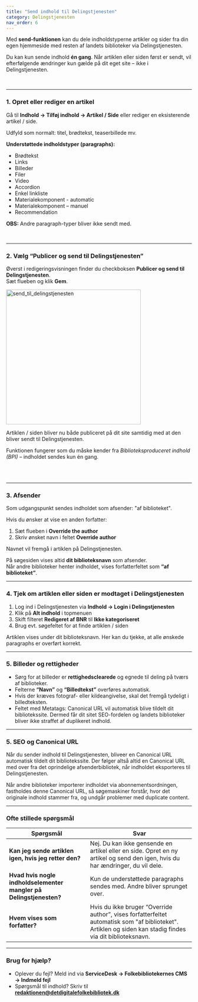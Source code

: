 ```yaml
---
title: "Send indhold til Delingstjenesten"
category: Delingstjenesten
nav_order: 6
---
```


Med **send-funktionen** kan du dele indholdstyperne artikler og sider fra din egen hjemmeside med resten af landets biblioteker via Delingstjenesten.

Du kan kun sende indhold **én gang**. Når artiklen eller siden først er sendt, vil efterfølgende ændringer kun gælde på dit eget site – ikke i Delingstjenesten.

<br>

---

### 1. Opret eller rediger en artikel

Gå til **Indhold → Tilføj indhold → Artikel / Side** eller rediger en eksisterende artikel / side.

Udfyld som normalt: titel, brødtekst, teaserbillede mv.

**Understøttede indholdstyper (paragraphs):**

- Brødtekst  
- Links  
- Billeder  
- Filer  
- Video  
- Accordion  
- Enkel linkliste  
- Materialekomponent - automatic
- Materialekomponent – manuel  
- Recommendation  

**OBS:** Andre paragraph-typer bliver ikke sendt med.

<br>

---

### 2. Vælg “Publicer og send til Delingstjenesten”

Øverst i redigeringsvisningen finder du checkboksen **Publicer og send til Delingstjenesten**.  
Sæt flueben og klik **Gem**.

<img width="365" alt="send_til_delingstjenesten" src="https://github.com/user-attachments/assets/bfd05a5e-c8cd-43a6-a73d-95de83dd0a48" />



Artiklen / siden bliver nu både publiceret på dit site samtidig med at den bliver sendt til Delingstjenesten.

Funktionen fungerer som du måske kender fra *Biblioteksproduceret indhold (BPI)* – indholdet sendes kun én gang.

<br>

<br> 


---

### 3. Afsender

Som udgangspunkt sendes indholdet som afsender: "af biblioteket".

Hvis du ønsker at vise en anden forfatter:

1. Sæt flueben i **Override the author**  
2. Skriv ønsket navn i feltet **Override author**

Navnet vil fremgå i artiklen på Delingstjenesten.

På søgesiden vises altid **dit biblioteksnavn** som afsender.  
Når andre biblioteker henter indholdet, vises forfatterfeltet som **“af biblioteket”**.


---

### 4. Tjek om artiklen eller siden er modtaget i Delingstjenesten

1. Log ind i Delingstjenesten via **Indhold → Login i Delingstjenesten**  
2. Klik på **Alt indhold** i topmenuen  
3. Skift filteret **Redigeret af BNR** til **Ikke kategoriseret**  
4. Brug evt. søgefeltet for at finde artiklen / siden

Artiklen vises under dit biblioteksnavn. Her kan du tjekke, at alle ønskede paragraphs er overført korrekt.


---

### 5. Billeder og rettigheder

- Sørg for at billeder er **rettighedsclearede** og egnede til deling på tværs af biblioteker.  
- Felterne **“Navn”** og **“Billedtekst”** overføres automatisk.  
- Hvis der kræves fotograf- eller kildeangivelse, skal det fremgå tydeligt i billedteksten.
- Feltet med Metatags: Canonical URL vil automatisk blive tildelt dit bibliotekssite. Dermed får dit sitet SEO-fordelen og landets biblioteker bliver ikke straffet af duplikeret indhold.


---
### 5. SEO og Canonical URL

Når du sender indhold til Delingstjenesten, bliveer en Canonical URL automatisk tildelt dit bibliotekssite. Der følger altså altid en Canonical URL med over fra det oprindelige afsenderbibliotek, når indholdet eksporteres til Delingstjenesten.

Når andre biblioteker importerer indholdet via abonnementsordningen, fastholdes denne Canonical URL, så søgemaskiner forstår, hvor det originale indhold stammer fra, og undgår problemer med duplicate content.

---

### Ofte stillede spørgsmål

| Spørgsmål | Svar |
|----------|------|
| **Kan jeg sende artiklen igen, hvis jeg retter den?** | Nej. Du kan ikke gensende en artikel eller en side. Opret en ny artikel og send den igen, hvis du har ændringer, du vil dele. |
| **Hvad hvis nogle indholdselementer mangler på Delingstjenesten?** | Kun de understøttede paragraphs sendes med. Andre bliver sprunget over. |
| **Hvem vises som forfatter?** | Hvis du ikke bruger “Override author”, vises forfatterfeltet automatisk som "af biblioteket". Artiklen og siden kan stadig findes via dit biblioteksnavn. |

---

### Brug for hjælp?
- Oplever du fejl? Meld ind via **ServiceDesk → Folkebibliotekernes CMS → Indmeld fejl**
- Spørgsmål til indhold? Skriv til [**redaktionen@detdigitalefolkebibliotek.dk**](mailto:redaktionen@detdigitalefolkebibliotek.dk)
